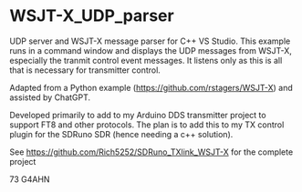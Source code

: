 # WSJT-X_UDP_parser
UDP server and WSJT-X message parser for C++ VS Studio. This example runs in a command window
 and displays the UDP messages from WSJT-X, especially the tranmit control event messages. It 
 listens only as this is all that is necessary for transmitter control.

Adapted from a Python example (https://github.com/rstagers/WSJT-X) and assisted by ChatGPT.

Developed primarily to add to my Arduino DDS transmitter project to support FT8 and other protocols.
The plan is to add this to my TX control plugin for the SDRuno SDR (hence needing a c++ solution).

See https://github.com/Rich5252/SDRuno_TXlink_WSJT-X for the complete project

73 G4AHN
